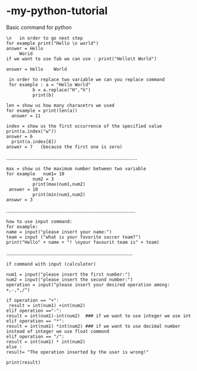 # -my-python-tutorial
Basic command for python

    \n   in order to go next step
    for example print("Hello \n world") 
    answer = Hello 
         Worid
    if we want to use Tab we can use : print("Hello\t World")

    answer = Hello    World

     in order to replace two variable we can you replace command
     for example : a = "Hello World"
              b = a.replace("H","h")
              print(b)
              
    len = show us how many characetrs we used
    for example = print(len(a)) 
      answer = 11
      
    index = show us the first occurrence of the specified value
    print(a.index("w"))
    answer = 6
      print(a.index[8])
    answer = 7   (because the first one is zero)
........................................................................................
 
    max = show us the maximum number between two variable
    for example   num1= 10
              num2 = 3
              print(max(num1,num2)
     answer = 10
              print(min(num1,num2)
    answwr = 3
.......................................................................................

    how to use input command:
    for example:
    name = input("please insert your name:")
    team = input ("what is your favorite soccer team?")
    print("Hello" + name + "! \nyour favourit team is" + team)

.....................................................................................
 
    if command with input (calculator)
 
    num1 = input("please insert the first number:")
    num2 = input("please insert the second number:")
    operation = input("please insert your desired operation among: +,-,*,/")

    if operation == "+":
     result = int(num1) +int(num2)
    elif operation =="-":
    result = int(num1)-int(num2)  ### if we want to use integer we use int
    elif operation == "*":
    result = int(num1) *int(num2) ### if we want to use decimal number instead of integer we use float commond
    elif operation == "/":
    result = int(num1) * int(num2)
    else :
    result= "The operation inserted by the user is wrong!"

    print(result)



   

      
      
              
